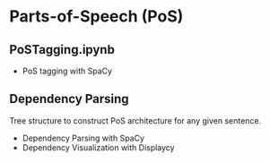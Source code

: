 # Parts-of-Speech (PoS)

## PoSTagging.ipynb
- PoS tagging with SpaCy

## Dependency Parsing
Tree structure to construct PoS architecture for any given sentence.
- Dependency Parsing with SpaCy
- Dependency Visualization with Displaycy

